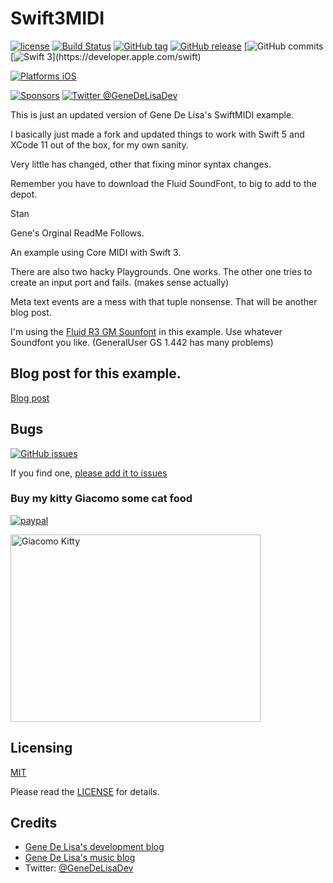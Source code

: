 # Swift3MIDI


[![license](https://img.shields.io/github/license/mashape/apistatus.svg)](https://en.wikipedia.org/wiki/MIT_License)
[![Build Status](https://travis-ci.org/genedelisa/Swift3MIDI.svg)](https://travis-ci.org/genedelisa/Swift3MIDI)
[![GitHub tag](https://img.shields.io/github/tag/genedelisa/Swift3MIDI.svg)](https://github.com/genedelisa/Swift3MIDI/)
[![GitHub release](https://img.shields.io/github/release/genedelisa/Swift3MIDI.svg)](https://github.com/genedelisa/Swift3MIDI/)
[![GitHub commits](https://img.shields.io/github/commits-since/genedelisa/Swift3MIDI/1.0.0.svg)
[![Swift 3](https://img.shields.io/badge/swift3-compatible-4BC51D.svg?style=flat")](https://developer.apple.com/swift)

[![Platforms iOS](https://img.shields.io/badge/Platforms-iOS-lightgray.svg?style=flat)](https://swift.org/)

[![Sponsors](https://img.shields.io/badge/Sponsors-Rockhopper%20Technologies-orange.svg?style=flat)](http://www.rockhoppertech.com/)
[![Twitter @GeneDeLisaDev](https://img.shields.io/twitter/follow/GeneDeLisaDev.svg?style=social)](https://twitter.com/GeneDeLisaDev)


This is just an updated version of Gene De Lisa's SwiftMIDI example.

I basically just made a fork and updated things to work with Swift 5 and XCode 11 out of the box, for my own sanity.

Very little has changed, other that fixing minor syntax changes.

Remember you have to download the Fluid SoundFont, to big to add to the depot.

Stan


Gene's Orginal ReadMe Follows.


An example using Core MIDI with Swift 3.

There are also two hacky Playgrounds. One works. The other one tries to create an input port and fails. (makes sense actually)

Meta text events are a mess with that tuple nonsense. That will be another blog post.


I'm using the [Fluid R3 GM Sounfont](https://musescore.org/en/handbook/soundfont) in this example. Use whatever Soundfont you like.
(GeneralUser GS 1.442 has many problems)


## Blog post for this example.

[Blog post](http://www.rockhoppertech.com/blog/swift-3-core-midi/)


## Bugs


[![GitHub issues](https://img.shields.io/github/issues/genedelisa/Swift3MIDI.svg)](https://github.com/genedelisa/Swift3MIDI/issues)

If you find one, [please add it to issues](https://github.com/genedelisa/Swift3MIDI/issues)



### Buy my kitty Giacomo some cat food

[![paypal](https://www.paypalobjects.com/en_US/i/btn/btn_donate_SM.gif)](https://www.paypal.com/cgi-bin/webscr?cmd=_donations&business=F5KE9Z29MH8YQ&bnP-DonationsBF:btn_donate_SM.gif:NonHosted)

<img src="http://www.rockhoppertech.com/blog/wp-content/uploads/2016/07/momocoding-1024.png" alt="Giacomo Kitty" width="400" height="300">

## Licensing

[MIT](https://en.wikipedia.org/wiki/MIT_License)

Please read the [LICENSE](LICENSE) for details.

## Credits

*	[Gene De Lisa's development blog](http://rockhoppertech.com/blog/)
*	[Gene De Lisa's music blog](http://genedelisa.com/)
*   Twitter: [@GeneDeLisaDev](http://twitter.com/genedelisadev)

